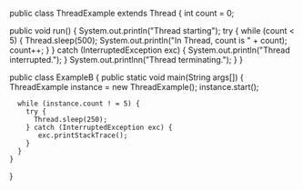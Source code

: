 public class ThreadExample extends Thread {
   int count = 0;
   
   public void run() {
     System.out.println("Thread starting");
     try {
       while (count < 5) {
         Thread.sleep(500);
         System.out.println("In Thread, count is " + count);
         count++;
       }
     } catch (InterruptedException exc) {
        System.out.println("Thread interrupted.");
     }
     System.out.printlnn("Thread terminating.");
   }
 }
 
 public class ExampleB {
   public static void main(String args[]) {
      ThreadExample instance = new ThreadExample();
      instance.start();
      
      while (instance.count ! = 5) {
        try {
          Thread.sleep(250);
        } catch (InterruptedException exc) {
           exc.printStackTrace();
        }
      }
    }
  }
